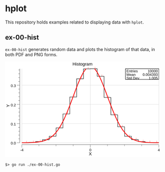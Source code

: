 # hplot

This repository holds examples related to displaying data with `hplot`.

## ex-00-hist

`ex-00-hist` generates random data and plots the histogram of that data, in both PDF and PNG forms.

![ex-00-hist](https://github.com/go-hep/examples/raw/master/hplot/testdata/ex-00-hist.png)

```
$> go run ./ex-00-hist.go
```
